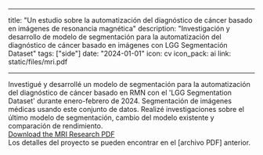 
---
title: "Un estudio sobre la automatización del diagnóstico de cáncer basado en imágenes de resonancia magnética"
description: "Investigación y desarrollo de modelo de segmentación para la automatización del diagnóstico de cáncer basado en imágenes con LGG Segmentación Dataset"
tags: ["side"]
date: "2024-01-01"
icon: cv
icon_pack: ai
link: static/files/mri.pdf

---

<span class="justified-text"> Investigué y desarrollé un modelo de segmentación para la automatización del diagnóstico de cáncer basado en RMN con el 'LGG Segmentation Dataset' durante enero-febrero de 2024. Segmentación de imágenes médicas usando este conjunto de datos. Realizé investigaciones sobre el último modelo de segmentación, cambio del modelo existente y comparación de rendimiento.
<br>
<a href="/files/mri.pdf" target="_blank">Download the MRI Research PDF</a> <br>
Los detalles del proyecto se pueden encontrar en el [archivo PDF] anterior. </span>
